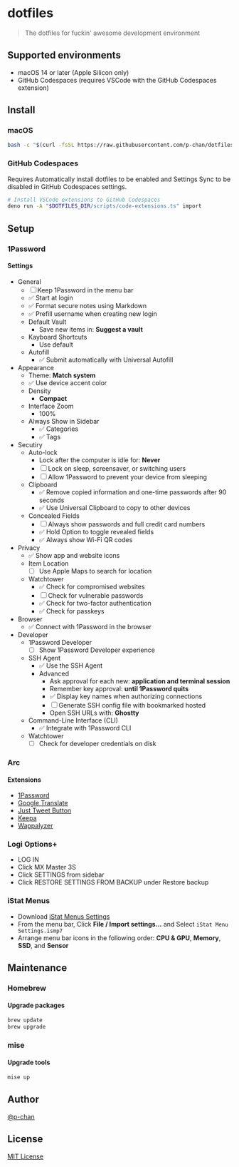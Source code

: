 # dotfiles

> The dotfiles for fuckin' awesome development environment

## Supported environments

- macOS 14 or later (Apple Silicon only)
- GitHub Codespaces (requires VSCode with the GitHub Codespaces extension)

## Install

### macOS

```sh
bash -c "$(curl -fsSL https://raw.githubusercontent.com/p-chan/dotfiles/main/scripts/install.sh)"
```

### GitHub Codespaces

Requires Automatically install dotfiles to be enabled and Settings Sync to be
disabled in GitHub Codespaces settings.

```sh
# Install VSCode extensions to GitHub Codespaces
deno run -A "$DOTFILES_DIR/scripts/code-extensions.ts" import
```

## Setup

### 1Password

#### Settings

- General
  - ☐ Keep 1Password in the menu bar
  - ✅ Start at login
  - ✅ Format secure notes using Markdown
  - ✅ Prefill username when creating new login
  - Default Vault
    - Save new items in: **Suggest a vault**
  - Kayboard Shortcuts
    - Use default
  - Autofill
    - ✅ Submit automatically with Universal Autofill
- Appearance
  - Theme: **Match system**
  - ✅ Use device accent color
  - Density
    - **Compact**
  - Interface Zoom
    - 100%
  - Always Show in Sidebar
    - ✅ Categories
    - ✅ Tags
- Secutiry
  - Auto-lock
    - Lock after the computer is idle for: **Never**
    - ☐ Lock on sleep, screensaver, or switching users
    - ☐ Allow 1Password to prevent your device from sleeping
  - Clipboard
    - ✅ Remove copied information and one-time passwords after 90 seconds
    - ✅ Use Universal Clipboard to copy to other devices
  - Concealed Fields
    - ☐ Always show passwords and full credit card numbers
    - ✅ Hold Option to toggle revealed fields
    - ✅ Always show Wi-Fi QR codes
- Privacy
  - ✅ Show app and website icons
  - Item Location
    - ☐ Use Apple Maps to search for location
  - Watchtower
    - ✅ Check for compromised websites
    - ☐ Check for vulnerable passwords
    - ✅ Check for two-factor authentication
    - ✅ Check for passkeys
- Browser
  - ✅ Connect with 1Password in the browser
- Developer
  - 1Password Developer
    - ☐ Show 1Password Developer experience
  - SSH Agent
    - ✅ Use the SSH Agent
    - Advanced
      - Ask approval for each new: **application and terminal session**
      - Remember key approval: **until 1Password quits**
      - ✅ Display key names when authorizing connections
      - ☐ Generate SSH config file with bookmarked hosted
      - Open SSH URLs with: **Ghostty**
  - Command-Line Interface (CLI)
    - ✅ Integrate with 1Password CLI
  - Watchtower
    - ☐ Check for developer credentials on disk

### Arc

#### Extensions

- [1Password](https://chromewebstore.google.com/detail/aeblfdkhhhdcdjpifhhbdiojplfjncoa)
- [Google Translate](https://chromewebstore.google.com/detail/aapbdbdomjkkjkaonfhkkikfgjllcleb)
- [Just Tweet Button](https://chromewebstore.google.com/detail/feikojefkpembojkeegfajbbfecocddd)
- [Keepa](https://chromewebstore.google.com/detail/neebplgakaahbhdphmkckjjcegoiijjo)
- [Wappalyzer](https://chromewebstore.google.com/detail/gppongmhjkpfnbhagpmjfkannfbllamg)

### Logi Options+

- LOG IN
- Click MX Master 3S
- Click SETTINGS from sidebar
- Click RESTORE SETTINGS FROM BACKUP under Restore backup

### iStat Menus

- Download
  [iStat Menus Settings](https://start.1password.com/open/i?a=LM5F3GUMXZESHA52XDBWU2IBH4&v=qmldmb6wi6rv7qu5sxemwffyv4&i=tme5ajhzmclm76utvqtcvw43ci&h=my.1password.com)
- From the menu bar, Click **File / Import settings...** and Select
  `iStat Menu
  Settings.ismp7`
- Arrange menu bar icons in the following order: **CPU & GPU**, **Memory**,
  **SSD**, and **Sensor**

## Maintenance

### Homebrew

#### Upgrade packages

```sh
brew update
brew upgrade
```

### mise

#### Upgrade tools

```sh
mise up
```

## Author

[@p-chan](https://github.com/p-chan)

## License

[MIT License](LICENSE)
